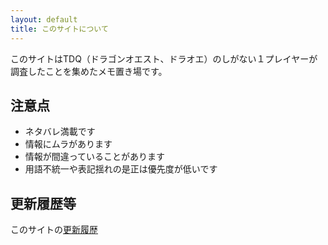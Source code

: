 ```yaml
---
layout: default
title: このサイトについて
---
```


このサイトはTDQ（ドラゴンオエスト、ドラオエ）のしがない１プレイヤーが調査したことを集めたメモ置き場です。


## 注意点

* ネタバレ満載です
* 情報にムラがあります
* 情報が間違っていることがあります
* 用語不統一や表記揺れの是正は優先度が低いです


## 更新履歴等

このサイトの[更新履歴](https://github.com/chiorex/TDQ_DATA_DAT/commits/gh-pages)

<script src="https://gist.github.com/chiorex/97e9fc8986b5450707dac0edcc298b1e.js"></script>

